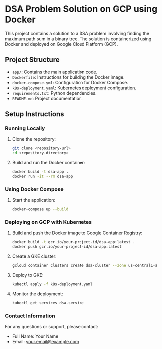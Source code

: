 # DSA Problem Solution on GCP using Docker

This project contains a solution to a DSA problem involving finding the maximum path sum in a binary tree. The solution is containerized using Docker and deployed on Google Cloud Platform (GCP).

## Project Structure

- `app/`: Contains the main application code.
- `Dockerfile`: Instructions for building the Docker image.
- `docker-compose.yml`: Configuration for Docker Compose.
- `k8s-deployment.yaml`: Kubernetes deployment configuration.
- `requirements.txt`: Python dependencies.
- `README.md`: Project documentation.

## Setup Instructions

### Running Locally

1. Clone the repository:
    ```sh
    git clone <repository-url>
    cd <repository-directory>
    ```

2. Build and run the Docker container:
    ```sh
    docker build -t dsa-app .
    docker run -it --rm dsa-app
    ```

### Using Docker Compose

1. Start the application:
    ```sh
    docker-compose up --build
    ```

### Deploying on GCP with Kubernetes

1. Build and push the Docker image to Google Container Registry:
    ```sh
    docker build -t gcr.io/your-project-id/dsa-app:latest .
    docker push gcr.io/your-project-id/dsa-app:latest
    ```

2. Create a GKE cluster:
    ```sh
    gcloud container clusters create dsa-cluster --zone us-central1-a
    ```

3. Deploy to GKE:
    ```sh
    kubectl apply -f k8s-deployment.yaml
    ```

4. Monitor the deployment:
    ```sh
    kubectl get services dsa-service
    ```

### Contact Information

For any questions or support, please contact:

- Full Name: Your Name
- Email: your.email@example.com
